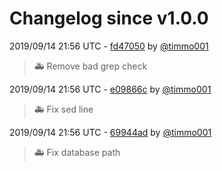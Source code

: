 # Changelog since v1.0.0

2019/09/14 21:56 UTC - [fd47050](https://github.com/hassio-addons/addon-home-panel/commit/fd47050d0e3d74b811b7994c694137bc1ac82763) by [@timmo001](https://github.com/timmo001)
> :ambulance: Remove bad grep check 

2019/09/14 21:56 UTC - [e09866c](https://github.com/hassio-addons/addon-home-panel/commit/e09866c31a3b92895b668b98e896d5ac33f8794b) by [@timmo001](https://github.com/timmo001)
> :ambulance: Fix sed line 

2019/09/14 21:56 UTC - [69944ad](https://github.com/hassio-addons/addon-home-panel/commit/69944adf857aaae9dd856d523a6595fc40d4371b) by [@timmo001](https://github.com/timmo001)
> :ambulance: Fix database path 


